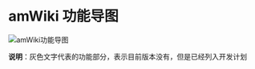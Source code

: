 # amWiki 功能导图

![amWiki功能导图](https://amwiki.xf09.net/docs/assets/mapping.png)  

**说明**：灰色文字代表的功能部分，表示目前版本没有，但是已经列入开发计划
